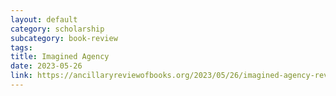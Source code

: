 ```yaml
---
layout: default
category: scholarship
subcategory: book-review
tags:
title: Imagined Agency
date: 2023-05-26
link: https://ancillaryreviewofbooks.org/2023/05/26/imagined-agency-review-of-stefano-gualeni-and-riccardo-fassones-fictional-games/
---
```

